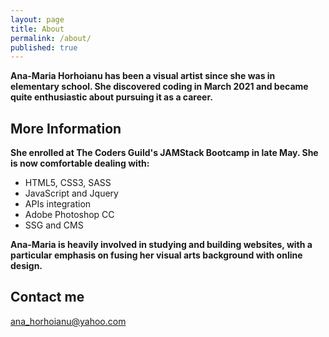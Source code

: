 ```yaml
---
layout: page
title: About
permalink: /about/
published: true
---
```


**Ana-Maria Horhoianu has been a visual artist since she was in elementary school. She discovered coding in March 2021 and became quite enthusiastic about pursuing it as a career.**


##  More Information

**She enrolled at The Coders Guild's JAMStack Bootcamp in late May. She is now comfortable dealing with:**
- HTML5, CSS3, SASS
- JavaScript and Jquery
- APIs integration
- Adobe Photoshop CC
- SSG and CMS


**Ana-Maria is heavily involved in studying and building websites, with a particular emphasis on fusing her visual arts background with online design.**

## Contact me

[ana_horhoianu@yahoo.com](mailto:email@domain.com)
